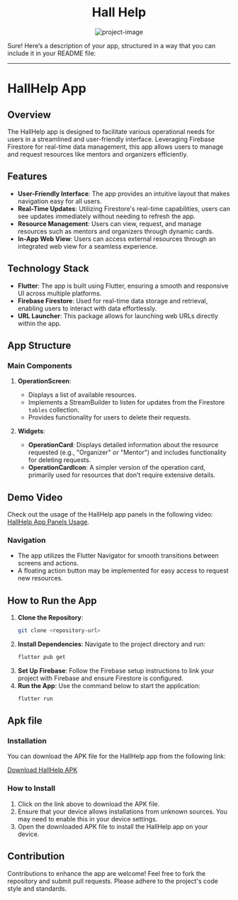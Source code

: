 <h1 align="center" id="title">Hall Help</h1>

<p align="center"><img src="https://github.com/mernaatef28/hallhelp/blob/main/assets/hall%20help.png?raw=true" alt="project-image"></p>
Sure! Here’s a description of your app, structured in a way that you can include it in your README file:

---

# HallHelp App

## Overview
The HallHelp app is designed to facilitate various operational needs for users in a streamlined and user-friendly interface. Leveraging Firebase Firestore for real-time data management, this app allows users to manage and request resources like mentors and organizers efficiently.

## Features
- **User-Friendly Interface**: The app provides an intuitive layout that makes navigation easy for all users.
- **Real-Time Updates**: Utilizing Firestore's real-time capabilities, users can see updates immediately without needing to refresh the app.
- **Resource Management**: Users can view, request, and manage resources such as mentors and organizers through dynamic cards.
- **In-App Web View**: Users can access external resources through an integrated web view for a seamless experience.

## Technology Stack
- **Flutter**: The app is built using Flutter, ensuring a smooth and responsive UI across multiple platforms.
- **Firebase Firestore**: Used for real-time data storage and retrieval, enabling users to interact with data effortlessly.
- **URL Launcher**: This package allows for launching web URLs directly within the app.

## App Structure
### Main Components
1. **OperationScreen**: 
   - Displays a list of available resources.
   - Implements a StreamBuilder to listen for updates from the Firestore `tables` collection.
   - Provides functionality for users to delete their requests.

2. **Widgets**:
   - **OperationCard**: Displays detailed information about the resource requested (e.g., "Organizer" or "Mentor") and includes functionality for deleting requests.
   - **OperationCardIcon**: A simpler version of the operation card, primarily used for resources that don’t require extensive details.

## Demo Video
Check out the usage of the HallHelp app panels in the following video: [HallHelp App Panels Usage](https://github.com/mernaatef28/hallhelp/blob/main/assets/videos/hall%20help%20app%20panels%20usage%20.mp4).

### Navigation
- The app utilizes the Flutter Navigator for smooth transitions between screens and actions.
- A floating action button may be implemented for easy access to request new resources.

## How to Run the App
1. **Clone the Repository**: 
   ```bash
   git clone <repository-url>
   ```
2. **Install Dependencies**: 
   Navigate to the project directory and run:
   ```bash
   flutter pub get
   ```
3. **Set Up Firebase**: 
   Follow the Firebase setup instructions to link your project with Firebase and ensure Firestore is configured.
4. **Run the App**: 
   Use the command below to start the application:
   ```bash
   flutter run
   ```
## Apk file 
### Installation

You can download the APK file for the HallHelp app from the following link:

[Download HallHelp APK](https://drive.google.com/file/d/13V4YsKHj4FwJ-9GePlrLKx-UiN7rvf53/view?usp=drive_link)

### How to Install
1. Click on the link above to download the APK file.
2. Ensure that your device allows installations from unknown sources. You may need to enable this in your device settings.
3. Open the downloaded APK file to install the HallHelp app on your device.




## Contribution
Contributions to enhance the app are welcome! Feel free to fork the repository and submit pull requests. Please adhere to the project's code style and standards.


